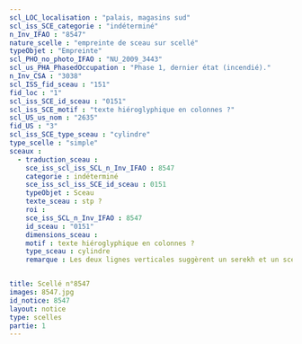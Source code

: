 ```yaml
---
scl_LOC_localisation : "palais, magasins sud"
scl_iss_SCE_categorie : "indéterminé"
n_Inv_IFAO : "8547"
nature_scelle : "empreinte de sceau sur scellé"
typeObjet : "Empreinte"
scl_PHO_no_photo_IFAO : "NU_2009_3443"
scl_us_PHA_PhasedOccupation : "Phase 1, dernier état (incendié)."
n_Inv_CSA : "3038"
scl_ISS_fid_sceau : "151"
fid_loc : "1"
scl_iss_SCE_id_sceau : "0151"
scl_iss_SCE_motif : "texte hiéroglyphique en colonnes ?"
scl_US_us_nom : "2635"
fid_US : "3"
scl_iss_SCE_type_sceau : "cylindre"
type_scelle : "simple"
sceaux :
  - traduction_sceau : 
    sce_iss_scl_iss_SCL_n_Inv_IFAO : 8547
    categorie : indéterminé
    sce_iss_scl_iss_SCE_id_sceau : 0151
    typeObjet : Sceau
    texte_sceau : stp ?
    roi : 
    sce_iss_SCL_n_Inv_IFAO : 8547
    id_sceau : "0151"
    dimensions_sceau : 
    motif : texte hiéroglyphique en colonnes ?
    type_sceau : cylindre
    remarque : Les deux lignes verticales suggèrent un serekh et un sceau de chancellerie royale, mais les signes sont de grand module. 


title: Scellé n°8547
images: 8547.jpg
id_notice: 8547
layout: notice
type: scelles
partie: 1
---
```

